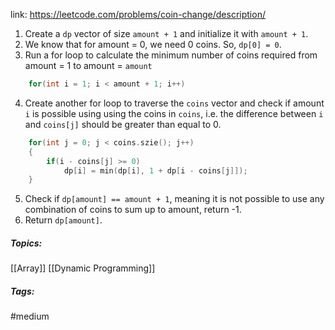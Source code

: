 link: https://leetcode.com/problems/coin-change/description/

1. Create a `dp` vector of size `amount + 1` and initialize it with `amount + 1`.
2. We know that for amount = 0, we need 0 coins. So, `dp[0] = 0`.
3. Run a for loop to calculate the minimum number of coins required from amount = 1 to amount = `amount`
```cpp
	for(int i = 1; i < amount + 1; i++)
```
4. Create another for loop to traverse the `coins` vector and check if amount `i`  is possible using using the coins in `coins`, i.e. the difference between `i` and `coins[j]` should be greater than equal to 0.
```cpp
	for(int j = 0; j < coins.szie(); j++)
	{
		if(i - coins[j] >= 0)
			dp[i] = min(dp[i], 1 + dp[i - coins[j]]);
	}
```
5. Check if `dp[amount] == amount + 1`, meaning it is not possible to use any combination of coins to sum up to amount, return -1.
6. Return `dp[amount]`.

##### Topics:
[[Array]] [[Dynamic Programming]]

##### Tags:
#medium 